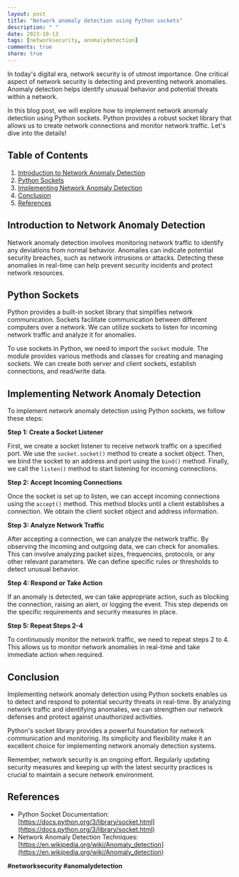 ```yaml
---
layout: post
title: "Network anomaly detection using Python sockets"
description: " "
date: 2023-10-13
tags: [networksecurity, anomalydetection]
comments: true
share: true
---
```


In today's digital era, network security is of utmost importance. One critical aspect of network security is detecting and preventing network anomalies. Anomaly detection helps identify unusual behavior and potential threats within a network.

In this blog post, we will explore how to implement network anomaly detection using Python sockets. Python provides a robust socket library that allows us to create network connections and monitor network traffic. Let's dive into the details!

## Table of Contents

1. [Introduction to Network Anomaly Detection](#introduction-to-network-anomaly-detection)
2. [Python Sockets](#python-sockets)
3. [Implementing Network Anomaly Detection](#implementing-network-anomaly-detection)
4. [Conclusion](#conclusion)
5. [References](#references)

## Introduction to Network Anomaly Detection

Network anomaly detection involves monitoring network traffic to identify any deviations from normal behavior. Anomalies can indicate potential security breaches, such as network intrusions or attacks. Detecting these anomalies in real-time can help prevent security incidents and protect network resources.

## Python Sockets

Python provides a built-in socket library that simplifies network communication. Sockets facilitate communication between different computers over a network. We can utilize sockets to listen for incoming network traffic and analyze it for anomalies.

To use sockets in Python, we need to import the `socket` module. The module provides various methods and classes for creating and managing sockets. We can create both server and client sockets, establish connections, and read/write data.

## Implementing Network Anomaly Detection

To implement network anomaly detection using Python sockets, we follow these steps:

**Step 1: Create a Socket Listener**

First, we create a socket listener to receive network traffic on a specified port. We use the `socket.socket()` method to create a socket object. Then, we bind the socket to an address and port using the `bind()` method. Finally, we call the `listen()` method to start listening for incoming connections.

**Step 2: Accept Incoming Connections**

Once the socket is set up to listen, we can accept incoming connections using the `accept()` method. This method blocks until a client establishes a connection. We obtain the client socket object and address information.

**Step 3: Analyze Network Traffic**

After accepting a connection, we can analyze the network traffic. By observing the incoming and outgoing data, we can check for anomalies. This can involve analyzing packet sizes, frequencies, protocols, or any other relevant parameters. We can define specific rules or thresholds to detect unusual behavior.

**Step 4: Respond or Take Action**

If an anomaly is detected, we can take appropriate action, such as blocking the connection, raising an alert, or logging the event. This step depends on the specific requirements and security measures in place.

**Step 5: Repeat Steps 2-4**

To continuously monitor the network traffic, we need to repeat steps 2 to 4. This allows us to monitor network anomalies in real-time and take immediate action when required.

## Conclusion

Implementing network anomaly detection using Python sockets enables us to detect and respond to potential security threats in real-time. By analyzing network traffic and identifying anomalies, we can strengthen our network defenses and protect against unauthorized activities.

Python's socket library provides a powerful foundation for network communication and monitoring. Its simplicity and flexibility make it an excellent choice for implementing network anomaly detection systems.

Remember, network security is an ongoing effort. Regularly updating security measures and keeping up with the latest security practices is crucial to maintain a secure network environment.

## References

- Python Socket Documentation: [https://docs.python.org/3/library/socket.html](https://docs.python.org/3/library/socket.html)
- Network Anomaly Detection Techniques: [https://en.wikipedia.org/wiki/Anomaly_detection](https://en.wikipedia.org/wiki/Anomaly_detection)

**#networksecurity #anomalydetection**